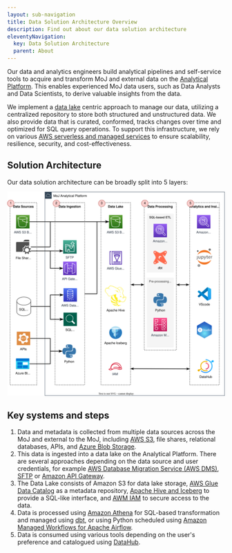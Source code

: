 ```yaml
---
layout: sub-navigation
title: Data Solution Architecture Overview
description: Find out about our data solution architecture
eleventyNavigation:
  key: Data Solution Architecture
  parent: About
---
```


Our data and analytics engineers build analytical pipelines and self-service tools to acquire and transform MoJ and external data on the [Analytical Platform](https://user-guidance.analytical-platform.service.justice.gov.uk). This enables experienced MoJ data users, such as Data Analysts and Data Scientists, to derive valuable insights from the data.

We implement a [data lake](https://aws.amazon.com/what-is/data-lake/) centric approach to manage our data, utilizing a centralized repository to store both structured and unstructured data. We also provide data that is curated, conformed, tracks changes over time and optimized for SQL query operations. To support this infrastructure, we rely on various [AWS serverless and managed services](https://aws.amazon.com/blogs/big-data/aws-serverless-data-analytics-pipeline-reference-architecture/) to ensure scalability, resilience, security, and cost-effectiveness.

## Solution Architecture

Our data solution architecture can be broadly split into 5 layers:

![data architecture](./images/data-lake-architecture.drawio.svg)

## Key systems and steps

1. Data and metadata is collected from multiple data sources across the MoJ and external to the MoJ, including [AWS S3](https://aws.amazon.com/s3/), file shares, relational databases, APIs, and [Azure Blob Storage](https://azure.microsoft.com/en-gb/products/storage/blobs).
2. This data is ingested into a data lake on the Analytical Platform. There are several approaches depending on the data source and user credentials, for example [AWS Database Migration Service (AWS DMS)](https://aws.amazon.com/dms/), [SFTP](https://en.wikipedia.org/wiki/SSH_File_Transfer_Protocol) or [Amazon API Gateway](https://aws.amazon.com/api-gateway/).
3. The Data Lake consists of Amazon S3 for data lake storage, [AWS Glue Data Catalog](https://docs.aws.amazon.com/glue/latest/dg/catalog-and-crawler.html) as a metadata repository, [Apache Hive and Iceberg](https://aws.amazon.com/what-is/apache-iceberg/) to provide a SQL-like interface, and [AWM IAM](https://aws.amazon.com/iam/) to secure access to the data.
4. Data is processed using [Amazon Athena](https://aws.amazon.com/athena/) for SQL-based transformation and managed using [dbt](https://www.getdbt.com/), or using Python scheduled using [Amazon Managed Workflows for Apache Airflow](https://aws.amazon.com/managed-workflows-for-apache-airflow/).
5. Data is consumed using various tools depending on the user's preference and catalogued using [DataHub](https://datahubproject.io/).

